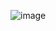 ![image](https://user-images.githubusercontent.com/8854922/124339890-66629b80-db7f-11eb-8196-87dd6bac27a5.png)
